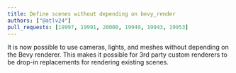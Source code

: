 ```yaml
---
title: Define scenes without depending on bevy_render
authors: ["@atlv24"]
pull_requests: [19997, 19991, 20000, 19949, 19943, 19953]
---
```


It is now possible to use cameras, lights, and meshes without depending on the Bevy renderer. This makes it possible for 3rd party custom renderers to be drop-in replacements for rendering existing scenes.
